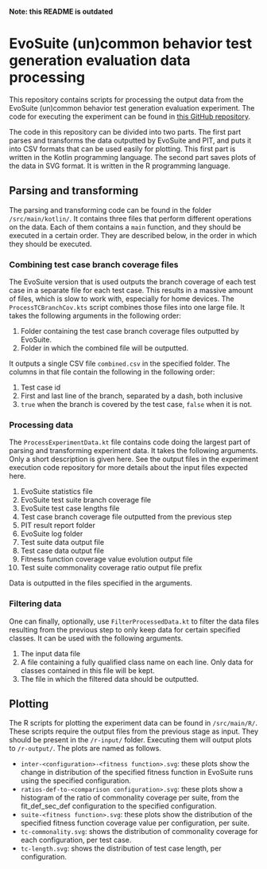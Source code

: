 **Note: this README is outdated**

# EvoSuite (un)common behavior test generation evaluation data processing
This repository contains scripts for processing the output data from the EvoSuite (un)common behavior test generation
evaluation experiment. The code for executing the experiment can be found in
[this GitHub repository](https://github.com/Bjorn48/cubtg-es-evaluation).

The code in this repository can be divided into two parts. The first part parses and transforms the data
outputted by EvoSuite and PIT, and puts it into CSV formats that can be used easily for plotting. This first part 
is written in the Kotlin programming language. The second part saves plots of the data in SVG format. It is written in
the R programming language.

## Parsing and transforming
The parsing and transforming code can be found in the folder `/src/main/kotlin/`. It contains three files that perform
different operations on the data. Each of them contains a `main` function, and they should be executed in a certain
order. They are described below, in the order in which they should be executed.

### Combining test case branch coverage files
The EvoSuite version that is used outputs the branch coverage of each test case in a separate file for each test case.
This results in a massive amount of files, which is slow to work with, especially for home devices. The
`ProcessTCBranchCov.kts` script combines those files into one large file. It takes the following arguments in the
following order:

1. Folder containing the test case branch coverage files outputted by EvoSuite.
2. Folder in which the combined file will be outputted.

It outputs a single CSV file `combined.csv` in the specified folder. The columns in that file contain the following in
the following order:

1. Test case id
2. First and last line of the branch, separated by a dash, both inclusive
3. `true` when the branch is covered by the test case, `false` when it is not.

### Processing data
The `ProcessExperimentData.kt` file contains code doing the largest part of parsing and transforming experiment data.
It takes the following arguments. Only a short description is given here. See the output files in the experiment
execution code repository for more details about the input files expected here.

1. EvoSuite statistics file
2. EvoSuite test suite branch coverage file
3. EvoSuite test case lengths file
4. Test case branch coverage file outputted from the previous step
5. PIT result report folder
6. EvoSuite log folder
7. Test suite data output file
8. Test case data output file
9. Fitness function coverage value evolution output file
10. Test suite commonality coverage ratio output file prefix

Data is outputted in the files specified in the arguments.

### Filtering data
One can finally, optionally, use `FilterProcessedData.kt` to filter the data files resulting from the previous step
to only keep data for certain specified classes. It can be used with the following arguments.

1. The input data file
2. A file containing a fully qualified class name on each line. Only data for classes contained in this file will be
kept.
3. The file in which the filtered data should be outputted.

## Plotting
The R scripts for plotting the experiment data can be found in `/src/main/R/`. These scripts require the output files
from the previous stage as input. They should be present in the `/r-input/` folder. Executing them will output plots
to `/r-output/`. The plots are named as follows.

- `inter-<configuration>-<fitness function>.svg`: these plots show the change in distribution of the specified fitness
function in EvoSuite runs using the specified configuration.
- `ratios-def-to-<comparison configuration>.svg`: these plots show a histogram of the ratio of commonality coverage per
suite, from the fit_def_sec_def configuration to the specified configuration.
- `suite-<fitness function>.svg`: these plots show the distribution of the specified fitness function coverage value per
configuration, per suite.
- `tc-commonality.svg`: shows the distribution of commonality coverage for each configuration, per test case.
- `tc-length.svg`: shows the distribution of test case length, per configuration.
